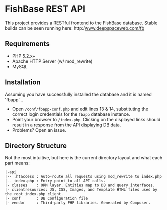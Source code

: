 FishBase REST API
=================

This project provides a RESTful frontend to the FishBase database. Stable builds can be seen running here: http:/www.deepspaceweb.com/fb

Requirements
---------------
* PHP 5.2.x+
* Apache HTTP Server (w/ mod_rewrite)
* MySQL

Installation
---------------
Assuming you have successfully installed the database and it is named 'fbapp'...

* Open `/conf/fbapp-conf.php` and edit lines 13 & 14, substituting the correct login credentials for the `fbapp` database instance.
* Point your browser to `/index.php`. Clicking on the displayed links should result in a response from the API displaying DB data.
* Problems? Open an issue.

Directory Structure
-------------------

Not the most intuitive, but here is the current directory layout and what each part means:

```
|-api
|-- .htaccess : Auto-route all requests using mod_rewrite to index.php
|-- index.php : Entry-point to all API calls.
|- classes    : ORM layer. Entities map to DB and query interfaces.
|- clientresources: JS, CSS, Images, and Template HTML files used by the root index.php client.
|- conf       : DB Configuration file
|- vendor     : Third-party PHP libraries. Generated by Composer.
```
